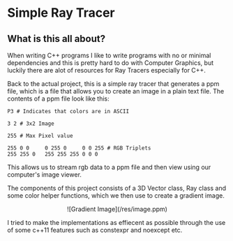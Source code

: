 # Simple Ray Tracer

## What is this all about?
When writing C++ programs I like to write programs with no or minimal dependencies and this is pretty hard to
do with Computer Graphics, but luckily there are alot of resources for Ray Tracers especially for C++. 

Back to the actual project, this is a simple ray tracer that generates a ppm file, which is a file that allows
you to create an image in a plain text file. The contents of a ppm file look like this:

```text
P3 # Indicates that colors are in ASCII

3 2 # 3x2 Image

255 # Max Pixel value

255 0 0     0 255 0     0 0 255 # RGB Triplets
255 255 0   255 255 255 0 0 0
```

This allows us to stream rgb data to a ppm file and then view using our computer's image viewer.

The components of this project consists of a 3D Vector class, Ray class and some color helper functions,
which we then use to create a gradient image.

<div align="center">
![Gradient Image](/res/image.ppm)
</div>

I tried to make the implementations as effiecent as possible through the use of some c++11 features such
as constexpr and noexcept etc.
